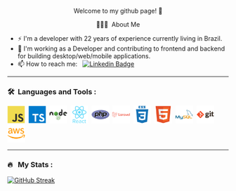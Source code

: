 <p align="center">
Welcome to my github page! 👋 
</p>
<p align="center">
👨🏻‍💻 &nbsp;About Me
</p>

- ⚡ I'm a developer with 22 years of experience currently living in Brazil. 
- 🔭 I'm working as a Developer and contributing to frontend and backend for building desktop/web/mobile applications.
- 📫 How to reach me: &nbsp; [![Linkedin Badge](https://img.shields.io/badge/-thiagoamacedodev-blue?style=flat&logo=Linkedin&logoColor=white)](https://www.linkedin.com/in/thiagoamacedodev)

---

### 🛠 &nbsp;Languages and Tools :

<p>
<img src="https://github.com/devicons/devicon/blob/master/icons/javascript/javascript-original.svg"  title="JavaScript"  alt="JavaScript"  width="40"  height="40"/>&nbsp;
<img src="https://github.com/devicons/devicon/blob/master/icons/typescript/typescript-original.svg"  title="TypeScript"  alt="TypeScript"  width="40"  height="40"/>&nbsp;
<img src="https://github.com/devicons/devicon/blob/master/icons/nodejs/nodejs-original-wordmark.svg"  title="NodeJS"  alt="NodeJS"  width="40"  height="40"/>&nbsp;
<img src="https://github.com/devicons/devicon/blob/master/icons/react/react-original-wordmark.svg"  title="React"  alt="React"  width="40"  height="40"/>&nbsp;
<img src="https://github.com/devicons/devicon/blob/master/icons/php/php-original.svg"  title="Php"  **alt="Php"  width="40"  height="40"/>&nbsp;
<img src="https://github.com/devicons/devicon/blob/master/icons/laravel/laravel-original-wordmark.svg"  title="Laravel"  **alt="Laravel"  width="40"  height="40"/>&nbsp;
<img src="https://github.com/devicons/devicon/blob/master/icons/css3/css3-plain-wordmark.svg"  title="CSS3"  alt="CSS"  width="40"  height="40"/>&nbsp;
<img src="https://github.com/devicons/devicon/blob/master/icons/html5/html5-original.svg"  title="HTML5"  alt="HTML"  width="40"  height="40"/>&nbsp;
<img src="https://github.com/devicons/devicon/blob/master/icons/mysql/mysql-original-wordmark.svg"  title="MySQL"  alt="MySQL"  width="40"  height="40"/>&nbsp;
<img src="https://github.com/devicons/devicon/blob/master/icons/git/git-original-wordmark.svg"  title="Git"  **alt="Git"  width="40"  height="40"/>&nbsp;
<img src="https://github.com/devicons/devicon/blob/master/icons/amazonwebservices/amazonwebservices-plain-wordmark.svg"  title="AWS"  alt="AWS"  width="40"  height="40"/>&nbsp;

</p>

---

### 🔥 &nbsp; My Stats :
[![GitHub Streak](https://streak-stats.demolab.com?user=thiagoamacedo&theme=dracula&date_format=j%20M%5B%20Y%5D)](https://git.io/streak-stats)

